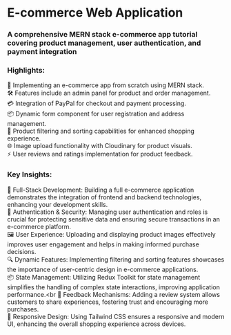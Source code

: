# E-commerce Web Application
### A comprehensive MERN stack e-commerce app tutorial covering product management, user authentication, and payment integration

### Highlights:
🛒 Implementing an e-commerce app from scratch using MERN stack.<br/>
🛠️ Features include an admin panel for product and order management.<br/>
💳 Integration of PayPal for checkout and payment processing.<br/>
📦 Dynamic form component for user registration and address management.<br/>
🔄 Product filtering and sorting capabilities for enhanced shopping experience.<br/>
🌐 Image upload functionality with Cloudinary for product visuals.<br/>
⚡ User reviews and ratings implementation for product feedback.<br/>

### Key Insights:
🚀 Full-Stack Development: Building a full e-commerce application demonstrates the integration of frontend and backend technologies, enhancing your development skills.<br/>
🔐 Authentication & Security: Managing user authentication and roles is crucial for protecting sensitive data and ensuring secure transactions in an e-commerce platform.<br/>
🖼️ User Experience: Uploading and displaying product images effectively improves user engagement and helps in making informed purchase decisions.<br/>
🔍 Dynamic Features: Implementing filtering and sorting features showcases the importance of user-centric design in e-commerce applications.<br/>
📦 State Management: Utilizing Redux Toolkit for state management simplifies the handling of complex state interactions, improving application performance.<br
💬 Feedback Mechanisms: Adding a review system allows customers to share experiences, fostering trust and encouraging more purchases.<br/>
🌟 Responsive Design: Using Tailwind CSS ensures a responsive and modern UI, enhancing the overall shopping experience across devices.<br/>
